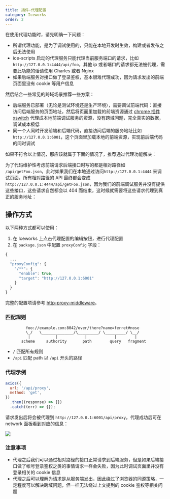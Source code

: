 ```yaml
---
title: 插件-代理配置
category: Iceworks
order: 2
---
```


在使用代理功能时，请先明确一下问题：

- 所谓代理功能，是为了调试使用的，只能在本地开发时生效，构建或者发布之后无法使用
- ice-scripts 启动的代理服务只能代理当前服务端口的请求，比如 `http://127.0.0.1:4444/api/foo`，其他 ip 或者端口的请求都无法被代理，需要此功能的话请使用 Charles 或者 Nginx
- 如果后端服务对接口做了登录鉴权，基本很难代理成功，因为请求发出的前端页面里没有 cookie 等用户信息

然后结合一些常见的跨域场景推荐一些方案：

- 后端服务已部署（无论是测试环境还是生产环境），需要调试前端代码：直接访问后端服务的页面地址，然后将页面里加载的前端资源通过 [chrome 插件 xswitch](https://github.com/yize/xswitch) 代理成本地前端调试服务的资源，没有跨域问题，完全真实的数据，调试成本极低
- 同一个人同时开发前端和后端代码，直接访问后端的服务地址比如 `http://127.0.0.1:6001`，这个页面里加载本地的前端资源，实现前后端代码的同时调试

如果不符合以上情况，那应该就属于下面的情况了，推荐通过代理功能解决：

为了代码维护性考虑前端请求后端接口时写的都是相对路径如 `/api/getFoo.json`，此时如果我们在本地通过访问`http://127.0.0.1:4444` 来调试页面，所有相对路径的 API 最终都会变成 `http://127.0.0.1:4444/api/getFoo.json`，因为我们的前端调试服务并没有提供这些接口，这些请求自然都会以 404 而结束，这时候就需要将这些请求代理到真正的服务地址：

## 操作方式

以下两种方式都可以使用：

1. 在 Iceworks 上点击代理配置的编辑按钮，进行代理配置
2. 在 `package.json` 中配置 `proxyConfig` 字段：

  ```js
  {
    ...
    "proxyConfig": {
      "/**": {
        "enable": true,
        "target": "http://127.0.0.1:6001"
      }
    }
  }
  ```

完整的配置项请参考 [http-proxy-middleware](https://github.com/chimurai/http-proxy-middleware)。

### 匹配规则

```
         foo://example.com:8042/over/there?name=ferret#nose
         \_/   \______________/\_________/ \_________/ \__/
          |           |            |            |        |
       scheme     authority       path        query   fragment
```

- `/` 匹配所有规则
- `/api` 匹配 path 以 `/api` 开头的路径

### 代理示例

```js
axios({
  url: '/api/proxy',
  method: 'get',
})
  .then((response) => {})
  .catch((err) => {});
```

请求发出后将会被代理到 `http://127.0.0.1:6001/api/proxy`，代理成功后可在 network 面板看到对应的信息：

![](https://img.alicdn.com/tfs/TB1ivvqKxnaK1RjSZFBXXcW7VXa-769-407.png)

### 注意事项

- 代理之后我们可以通过相对路径的接口正常请求到后端服务，但是如果后端接口做了帐号登录鉴权之类的事情请求一样会失败，因为此时调试页面里并没有登录相关的 cookie 信息
- 代理之后可以理解为请求是从服务端发出，因此绕过了浏览器的同源策略，一定程度可以解决跨域问题，但一样无法绕过上文提到的 cookie 鉴权等相关问题
